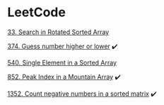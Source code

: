 # LeetCode

[33. Search in Rotated Sorted Array](SearchInARotatedSortedArray33)

[374. Guess number higher or lower](GuessNumberHigherOrLower374) :heavy_check_mark:

[540. Single Element in a Sorted Array](SingleElementInASortedArray540)

[852. Peak Index in a Mountain Array](PeakIndexInAMountainArray852) :heavy_check_mark:

[1352. Count negative numbers in a sorted matrix](CountNegativeNumbersInASortedMatrix1351) :heavy_check_mark:
